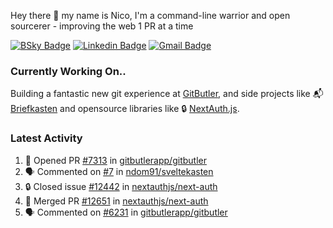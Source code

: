 
Hey there 👋 my name is Nico, I'm a command-line warrior and open sourcerer - improving the web 1 PR at a time

[![BSky Badge](https://img.shields.io/badge/-%20%40ndo.dev%20-%200285FF?style=flat-square&logo=bluesky&color=%23161e27)](https://bsky.app/profile/ndo.dev) [![Linkedin Badge](https://img.shields.io/badge/-ndom91-blue?style=flat-square&logo=Linkedin&logoColor=white&link=https://www.linkedin.com/in/ndom91/)](https://www.linkedin.com/in/ndom91/) [![Gmail Badge](https://img.shields.io/badge/-yo@ndo.dev-c14438?style=flat-square&logo=mail.ru&logoColor=white&link=mailto:yo@ndo.dev)](mailto:yo@ndo.dev)

### Currently Working On..

Building a fantastic new git experience at [GitButler](https://github.com/gitbutlerapp), and side projects like 📬 [Briefkasten](https://briefkastenhq.com) and opensource libraries like 🔒 [NextAuth.js](https://github.com/nextauthjs/next-auth).

<!--START_SECTION_PROFILE_VIEWS:readme-info-->
<!--END_SECTION_PROFILE_VIEWS:readme-info-->

<!--START_SECTION_DAILY_COMMIT:readme-info-->
<!--END_SECTION_DAILY_COMMIT:readme-info-->

<!--START_SECTION_WEEKLY_COMMIT:readme-info-->
<!--END_SECTION_WEEKLY_COMMIT:readme-info-->

### Latest Activity

<!--START_SECTION:activity-->
1. 💪 Opened PR [#7313](https://github.com/gitbutlerapp/gitbutler/pull/7313) in [gitbutlerapp/gitbutler](https://github.com/gitbutlerapp/gitbutler)
2. 🗣 Commented on [#7](https://github.com/ndom91/sveltekasten/issues/7#issuecomment-2662505735) in [ndom91/sveltekasten](https://github.com/ndom91/sveltekasten)
3. 🔒 Closed issue [#12442](https://github.com/nextauthjs/next-auth/issues/12442) in [nextauthjs/next-auth](https://github.com/nextauthjs/next-auth)
4. 🎉 Merged PR [#12651](https://github.com/nextauthjs/next-auth/pull/12651) in [nextauthjs/next-auth](https://github.com/nextauthjs/next-auth)
5. 🗣 Commented on [#6231](https://github.com/gitbutlerapp/gitbutler/pull/6231#issuecomment-2647955283) in [gitbutlerapp/gitbutler](https://github.com/gitbutlerapp/gitbutler)
<!--END_SECTION:activity-->
